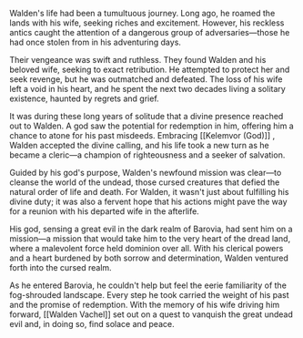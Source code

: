 Walden's life had been a tumultuous journey. Long ago, he roamed the lands with his wife, seeking riches and excitement. However, his reckless antics caught the attention of a dangerous group of adversaries—those he had once stolen from in his adventuring days.

Their vengeance was swift and ruthless. They found Walden and his beloved wife, seeking to exact retribution. He attempted to protect her and seek revenge, but he was outmatched and defeated. The loss of his wife left a void in his heart, and he spent the next two decades living a solitary existence, haunted by regrets and grief.

It was during these long years of solitude that a divine presence reached out to Walden. A god saw the potential for redemption in him, offering him a chance to atone for his past misdeeds. Embracing  [[Kelemvor (God)]] , Walden accepted the divine calling, and his life took a new turn as he became a cleric—a champion of righteousness and a seeker of salvation.

Guided by his god's purpose, Walden's newfound mission was clear—to cleanse the world of the undead, those cursed creatures that defied the natural order of life and death. For Walden, it wasn't just about fulfilling his divine duty; it was also a fervent hope that his actions might pave the way for a reunion with his departed wife in the afterlife.

His god, sensing a great evil in the dark realm of Barovia, had sent him on a mission—a mission that would take him to the very heart of the dread land, where a malevolent force held dominion over all. With his clerical powers and a heart burdened by both sorrow and determination, Walden ventured forth into the cursed realm.

As he entered Barovia, he couldn't help but feel the eerie familiarity of the fog-shrouded landscape. Every step he took carried the weight of his past and the promise of redemption. With the memory of his wife driving him forward, [[Walden Vachel]] set out on a quest to vanquish the great undead evil and, in doing so, find solace and peace.